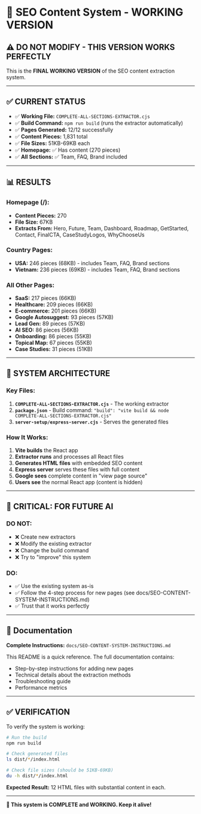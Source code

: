# 🎯 SEO Content System - WORKING VERSION

## ⚠️ **DO NOT MODIFY - THIS VERSION WORKS PERFECTLY**

This is the **FINAL WORKING VERSION** of the SEO content extraction system.

---

## ✅ **CURRENT STATUS**

- ✅ **Working File:** `COMPLETE-ALL-SECTIONS-EXTRACTOR.cjs`
- ✅ **Build Command:** `npm run build` (runs the extractor automatically)
- ✅ **Pages Generated:** 12/12 successfully
- ✅ **Content Pieces:** 1,831 total
- ✅ **File Sizes:** 51KB-69KB each
- ✅ **Homepage:** ✅ Has content (270 pieces)
- ✅ **All Sections:** ✅ Team, FAQ, Brand included

---

## 📊 **RESULTS**

### **Homepage (/):**
- **Content Pieces:** 270
- **File Size:** 67KB
- **Extracts From:** Hero, Future, Team, Dashboard, Roadmap, GetStarted, Contact, FinalCTA, CaseStudyLogos, WhyChooseUs

### **Country Pages:**
- **USA:** 246 pieces (68KB) - includes Team, FAQ, Brand sections
- **Vietnam:** 236 pieces (69KB) - includes Team, FAQ, Brand sections

### **All Other Pages:**
- **SaaS:** 217 pieces (66KB)
- **Healthcare:** 209 pieces (66KB)
- **E-commerce:** 201 pieces (66KB)
- **Google Autosuggest:** 93 pieces (57KB)
- **Lead Gen:** 89 pieces (57KB)
- **AI SEO:** 86 pieces (56KB)
- **Onboarding:** 86 pieces (55KB)
- **Topical Map:** 67 pieces (55KB)
- **Case Studies:** 31 pieces (51KB)

---

## 🔧 **SYSTEM ARCHITECTURE**

### **Key Files:**
1. **`COMPLETE-ALL-SECTIONS-EXTRACTOR.cjs`** - The working extractor
2. **`package.json`** - Build command: `"build": "vite build && node COMPLETE-ALL-SECTIONS-EXTRACTOR.cjs"`
3. **`server-setup/express-server.cjs`** - Serves the generated files

### **How It Works:**
1. **Vite builds** the React app
2. **Extractor runs** and processes all React files
3. **Generates HTML files** with embedded SEO content
4. **Express server** serves these files with full content
5. **Google sees** complete content in "view page source"
6. **Users see** the normal React app (content is hidden)

---

## 🚨 **CRITICAL: FOR FUTURE AI**

### **DO NOT:**
- ❌ Create new extractors
- ❌ Modify the existing extractor
- ❌ Change the build command
- ❌ Try to "improve" this system

### **DO:**
- ✅ Use the existing system as-is
- ✅ Follow the 4-step process for new pages (see docs/SEO-CONTENT-SYSTEM-INSTRUCTIONS.md)
- ✅ Trust that it works perfectly

---

## 📝 **Documentation**

**Complete Instructions:** `docs/SEO-CONTENT-SYSTEM-INSTRUCTIONS.md`

This README is a quick reference. The full documentation contains:
- Step-by-step instructions for adding new pages
- Technical details about the extraction methods
- Troubleshooting guide
- Performance metrics

---

## ✅ **VERIFICATION**

To verify the system is working:

```bash
# Run the build
npm run build

# Check generated files
ls dist/*/index.html

# Check file sizes (should be 51KB-69KB)
du -h dist/*/index.html
```

**Expected Result:** 12 HTML files with substantial content in each.

---

**🎉 This system is COMPLETE and WORKING. Keep it alive!**
